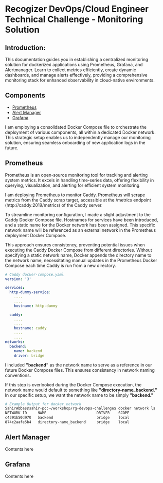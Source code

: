 # Recogizer DevOps/Cloud Engineer Technical Challenge - Monitoring Solution

## Introduction:

This documentation guides you in establishing a centralized monitoring solution for dockerized applications using Prometheus, Grafana, and Alertmanager. Learn to collect metrics efficiently, create dynamic dashboards, and manage alerts effectively, providing a comprehensive monitoring stack for enhanced observability in cloud-native environments.

## Components
- [Prometheus](#prometheus)
- [Alert Manager](#alert-manager)
- [Grafana](#grafana)


I am employing a consolidated Docker Compose file to orchestrate the deployment of various components, all within a dedicated Docker network. This strategic setup enables us to independently manage our monitoring solution, ensuring seamless onboarding of new application logs in the future.

## Prometheus

Prometheus is an open-source monitoring tool for tracking and alerting system metrics. It excels in handling time-series data, offering flexibility in querying, visualization, and alerting for efficient system monitoring.

I am deploying Prometheus to monitor Caddy. Prometheus will scrape metrics from the Caddy scrap target, accessible at the /metrics endpoint (http://caddy:2019/metrics) of the Caddy server.

To streamline monitoring configuration, I made a slight adjustment to the Caddy Docker Compose file. Hostnames for services have been introduced, and a static name for the Docker network has been assigned. This specific network name will be referenced as an external network in the Prometheus deployment Docker Compose.

This approach ensures consistency, preventing potential issues when executing the Caddy Docker Compose from different directories. Without specifying a static network name, Docker appends the directory name to the network name, necessitating manual updates in the Prometheus Docker Compose each time Caddy is run from a new directory.

```yaml
# Caddy docker-compose.yaml
version: '3'

services:
  http-dummy-service:
    ....
    ....
    hostname: http-dummy

  caddy:
    ....
    ....
    hostname: caddy
    ....
    ....
networks:
  backend:
    name: backend
    driver: bridge
```
I included **"backend"** as the network name to serve as a reference in our future Docker Compose files. This ensures consistency in network naming conventions.

If this step is overlooked during the Docker Compose execution, the network name would default to something like **"directory-name_backend."** In our specific setup, we want the network name to be simply **"backend."**

```bash
# Example Output for docker network
SahirAbbas@sahir-pc:~/workshop/rg-devops-challenge$ docker network ls
NETWORK ID     NAME                       DRIVER    SCOPE
c4391b50d970   backend                    bridge    local
874c2aafe5b4   directory-name_backend     bridge    local
```

## Alert Manager

Contents here

## Grafana

Contents here
